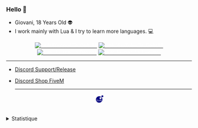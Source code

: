 ### Hello 👀

- Giovani, 18 Years Old 👽
- I work mainly with Lua & I try to learn more languages. 💻

<p align="center">
<a href="https://discord.gg/Wgae3Kwfys" target="blank"><img align="center" src=https://cdn.jsdelivr.net/npm/simple-icons@v3/icons/discord.svg alt="Link Discord To DakoM" height="30" width="30" style = "color: white;"/></a>
<a href="https://www.youtube.com/c/DakoM/videos" target="blank"><img align="center" src=https://cdn.jsdelivr.net/npm/simple-icons@v3/icons/youtube.svg alt="Link YouTube To DakoM" height="30" width="30" style = "color: white;"/></a>
<a href="https://www.twitch.tv/dakooooom" target="blank"><img align="center" src=https://cdn.jsdelivr.net/npm/simple-icons@v3/icons/twitch.svg alt="Link Twitch To DakoM" height="30" width="30" style = "color: white;"/></a>
<a href="https://twitter.com/DakoooM" target="blank"><img align="center" src=https://cdn.jsdelivr.net/npm/simple-icons@v3/icons/twitter.svg alt="Link Twitter To Tweeter" height="30" width="30" style = "color: white;"/></a>
</p>

____

- [Discord Support/Release](https://discord.gg/EBfXQ94ewu)
- [Discord Shop FiveM](https://discord.gg/mUmeeUsFcU)
  
  ____
  
<p align="center">
<a href=https://discord.gg/Wgae3Kwfys target="blank"><img align="center" src=https://raw.githubusercontent.com/github/explore/80688e429a7d4ef2fca1e82350fe8e3517d3494d/topics/lua/lua.png alt="languages LUA" width="26" /></a>
</p>
  
<br>
<details>
<summary>Statistique</summary>
  
[![Top Langs](https://github-readme-stats.vercel.app/api/top-langs/?username=DakoooM&theme=dark)](https://github.com/DakoooM?tab=repositories)
  
</details>
